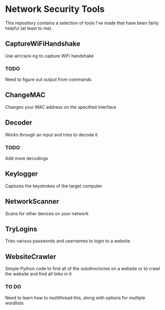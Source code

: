 # Network Security Tools

This repository contains a selection of tools I've made that have been fairly helpful (at least to me).

## CaptureWiFiHandshake

Use aircrack-ng to capture WiFi handshake

### TODO

Need to figure out output from commands

## ChangeMAC

Changes your MAC address on the specified interface

## Decoder

Works through an input and tries to decode it

### TODO

Add more decodings

## Keylogger

Captures the keystrokes of the target computer

## NetworkScanner

Scans for other devices on your network

## TryLogins

Tries various passwords and usernames to login to a website

## WebsiteCrawler

Simple Python code to find all of the subdirectories on a website or to crawl the website and find all links in it

### TO DO
Need to learn how to multithread this, along with options for multiple wordlists
